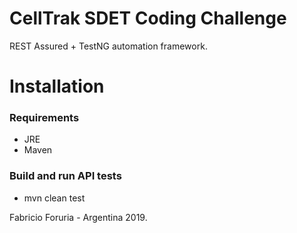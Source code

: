 # CellTrak SDET Coding Challenge

REST Assured + TestNG automation framework.

# Installation

### Requirements

* JRE
* Maven

### Build and run API tests

* mvn clean test



Fabricio Foruria - Argentina 2019.
